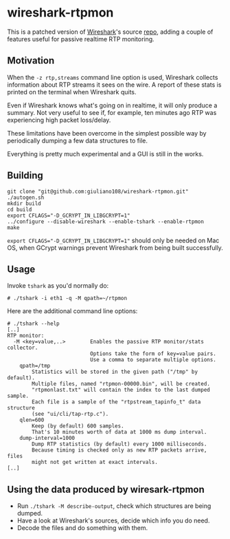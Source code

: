 wireshark-rtpmon
================

This is a patched version of [Wireshark](http://www.wireshark.org/)'s source [repo](https://github.com/avsej/wireshark), adding a couple of features useful for passive realtime RTP monitoring.


Motivation
----------

When the `-z rtp,streams` command line option is used, Wireshark collects information about RTP streams it sees on the wire. A report of these stats is printed on the terminal when Wireshark quits.

Even if Wireshark knows what's going on in realtime, it will only produce a summary. Not very useful to see if, for example, ten minutes ago RTP was experiencing high packet loss/delay.

These limitations have been overcome in the simplest possible way by periodically dumping a few data structures to file.

Everything is pretty much experimental and a GUI is still in the works.

Building
--------

    git clone "git@github.com:giuliano108/wireshark-rtpmon.git"
    ./autogen.sh
    mkdir build
    cd build
    export CFLAGS="-D_GCRYPT_IN_LIBGCRYPT=1"
    ../configure --disable-wireshark --enable-tshark --enable-rtpmon
    make

`export CFLAGS="-D_GCRYPT_IN_LIBGCRYPT=1"` should only be needed on Mac OS, when GCrypt warnings prevent Wireshark from being built successfully.


Usage
-----

Invoke `tshark` as you'd normally do:

    # ./tshark -i eth1 -q -M qpath=~/rtpmon

Here are the additional command line options:

    # ./tshark --help
    [..]
    RTP monitor:
      -M <key=value,..>        Enables the passive RTP monitor/stats collector.
                               Options take the form of key=value pairs.
                               Use a comma to separate multiple options.
        qpath=/tmp
            Statistics will be stored in the given path ("/tmp" by default).
            Multiple files, named "rtpmon-00000.bin", will be created.
            "rtpmonlast.txt" will contain the index to the last dumped sample.
            Each file is a sample of the "rtpstream_tapinfo_t" data structure
            (see "ui/cli/tap-rtp.c").
        qlen=600
            Keep (by default) 600 samples.
            That's 10 minutes worth of data at 1000 ms dump interval.
        dump-interval=1000
            Dump RTP statistics (by default) every 1000 milliseconds.
            Because timing is checked only as new RTP packets arrive, files
            might not get written at exact intervals.
    [..] 

Using the data produced by wiresark-rtpmon
------------------------------------------

* Run `./tshark -M describe-output`, check which structures are being dumped.
* Have a look at Wireshark's sources, decide which info you do need.
* Decode the files and do something with them.
